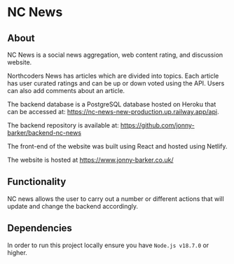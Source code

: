 # NC News

## About 
NC News is a social news aggregation, web content rating, and discussion website.

Northcoders News has articles which are divided into topics. Each article has user curated ratings and can be up or down voted using the API. Users can also add comments about an article.

The backend database is a PostgreSQL database hosted on Heroku that can be accessed at: https://nc-news-new-production.up.railway.app/api.

The backend repository is available at: https://github.com/jonny-barker/backend-nc-news

The front-end of the website was built using React and hosted using Netlify.

The website is hosted at https://www.jonny-barker.co.uk/ 

## Functionality
NC news allows the user to carry out a number or different actions that will update and change the backend accordingly.

## Dependencies 

In order to run this project locally ensure you have `Node.js v18.7.0` or higher.


